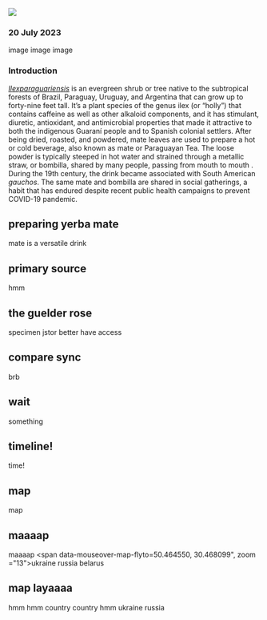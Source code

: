 <a href="https://www.juncture-digital.org"><img src="https://juncture-digital.github.io/juncture/static/images/ve-button.png"></a>

<param ve-config 
       title="Yerba Mate: From Sacred Drink to Caffeinated Star"
       source-image="https://upload.wikimedia.org/wikipedia/commons/d/d4/Ilex_paraguariensis-IMG_2109.jpg"
       banner="https://upload.wikimedia.org/wikipedia/commons/d/d4/Ilex_paraguariensis-IMG_2109.jpg"
       author="Nidhish Birhade"
       layout="vertical">


### 20 July 2023

image image image

<param ve-image url="MATE_GREEN_SUSZ_1280x720px.jpeg" label="leaves">


### Introduction
[_Ilexparaguariensis_](https://powo.science.kew.org/taxon/urn:lsid:ipni.org:names:315555-2) is an evergreen shrub or tree native to the subtropical forests of Brazil, Paraguay, Uruguay, and Argentina that can grow up to forty-nine feet tall. It’s a plant species of the genus ilex (or “holly”) that contains caffeine as well as other alkaloid components, and it has stimulant, diuretic, antioxidant, and antimicrobial properties that made it attractive to both the indigenous Guaraní people and to Spanish colonial settlers. After being dried, roasted, and powdered, mate leaves are used to prepare a hot or cold beverage, also known as mate or Paraguayan Tea. The loose powder is typically steeped in hot water and strained through a metallic straw, or bombilla, shared by many people, passing from <span data-mouseover-image-zoomto=“479,254,280,215”> mouth to mouth </span>. During the 19th century, the drink became associated with South American *gauchos*. The same mate and bombilla are shared in social gatherings, a habit that has endured despite recent public health campaigns to prevent COVID-19 pandemic.

<param ve-entity eid="Q155" title="Brazil">
<param ve-entity eid="Q46429" title=“Guarani people”>
<param ve-entity eid="Q84263196" title=“COVID-19 pandemic”>
<param ve-entity eid="Q21290872" title="powder">
<param ve-entity eid="Q20819848" title="mate">
<param ve-entity eid="Q211036" title="stimulant">

<param ve-image label="cow" description="Photograph" license="public domain" url="https://upload.wikimedia.org/wikipedia/commons/thumb/0/09/The_domestic_animals_-_from_the_latest_and_best_authorities._Illustrated_%281860%29_%2814578010220%29.jpg/640px-The_domestic_animals_-_from_the_latest_and_best_authorities._Illustrated_%281860%29_%2814578010220%29.jpg" region="261,1,379,291">

<param ve-image label="mouth to mouth" description="Photograph" license="public domain" url="https://upload.wikimedia.org/wikipedia/commons/8/83/CPR_Child_Mouth_To_Mouth.png">

<param ve-image url="MATE_GREEN_SUSZ_1280x720px.jpeg" label="leaves">



## preparing yerba mate

mate is a versatile drink


<param ve-video vid="92bjYGGDVhQ">

## primary source
hmm 

<param ve-iframe src="https://archive.org/details/101185026.nlm.nih.gov/page/21/mode/2up?q=viburnum+opulus&view=theater">


## the guelder rose

specimen jstor better have access

<param ve-plant-specimen jpid="10.5555/al.ap.specimen.s09-33869">


## compare sync

brb

<param ve-compare sync license="public domain" url="https://upload.wikimedia.org/wikipedia/commons/8/83/CPR_Child_Mouth_To_Mouth.png">

<param ve-compare url="MATE_GREEN_SUSZ_1280x720px.jpeg">

## wait

something

<param ve-compare curtain license="public domain" url="https://upload.wikimedia.org/wikipedia/commons/8/83/CPR_Child_Mouth_To_Mouth.png">

<param ve-compare url="MATE_GREEN_SUSZ_1280x720px.jpeg">

## timeline!

time!

<param ve-knightlab-timeline
source="1orayp3AiCeVCw6RW6v4SIAxvUrktE7cgC_Hxm1lbeAQ"
timenav-position="bottom"
harsh-bookmark="false"
initial-zoom="1"
height="750">

## map
map

<param ve-map center="Q212" zoom="4" title ="the ukraine">
<param ve-map=layer geojson url="https://raw.githubusercontent.com/NidhishB/phtest/main/map1.json">


## maaaap
maaaap
<span data-mouseover-map-flyto=50.464550, 30.468099", zoom ="13">ukraine</span>
russia
belarus

<param ve-map center="50.438318, 30.623280" title="the ukraine" zoom="9">



## map layaaaa
hmm hmm country country hmm
<span data-mouseover-map-flyto="50.464550, 30.468099, 13">ukraine</span>
<span data-mouseover-map-flyto="55.697595, 37.741276, 13">russia</span>

<param ve-map center="Q212" zoom="4" title ="the ukraine">


